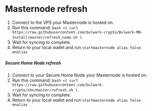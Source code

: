 # Masternode refresh

1. Connect to the VPS your Masternode is hosted on.
2. Run this command: `bash <( curl https://raw.githubusercontent.com/bulwark-crypto/Bulwark-MN-Install/master/refresh_node.sh )`.
3. Wait for syncing to complete.
4. Return to your local wallet and run `startmasternode alias false mnalias`

##### Secure Home Node refresh

1. Connect to your Secure Home Node your Masternode is hosted on.
2. Run this command: `bash <( curl https://raw.githubusercontent.com/bulwark-crypto/shn/master/refresh.sh )`.
3. Wait for syncing to complete.
4. Return to your local wallet and run `startmasternode alias false mnalias`
